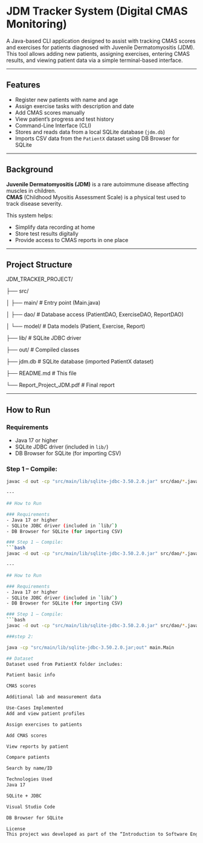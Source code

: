 # JDM Tracker System (Digital CMAS Monitoring)

A Java-based CLI application designed to assist with tracking CMAS scores and exercises for patients diagnosed with Juvenile Dermatomyositis (JDM). This tool allows adding new patients, assigning exercises, entering CMAS results, and viewing patient data via a simple terminal-based interface.

---

## Features

- Register new patients with name and age  
- Assign exercise tasks with description and date  
- Add CMAS scores manually  
- View patient’s progress and test history  
- Command-Line Interface (CLI)  
- Stores and reads data from a local SQLite database (`jdm.db`)  
- Imports CSV data from the `PatientX` dataset using DB Browser for SQLite  

---

## Background

**Juvenile Dermatomyositis (JDM)** is a rare autoimmune disease affecting muscles in children.  
**CMAS** (Childhood Myositis Assessment Scale) is a physical test used to track disease severity.

This system helps:
- Simplify data recording at home  
- Store test results digitally  
- Provide access to CMAS reports in one place  

---

## Project Structure

JDM_TRACKER_PROJECT/

├── src/

│ ├── main/ # Entry point (Main.java)

│ ├── dao/ # Database access (PatientDAO, ExerciseDAO, ReportDAO)

│ └── model/ # Data models (Patient, Exercise, Report)

├── lib/ # SQLite JDBC driver

├── out/ # Compiled classes

├── jdm.db # SQLite database (imported PatientX dataset)

├── README.md # This file

└── Report_Project_JDM.pdf # Final report


---

## How to Run

### Requirements
- Java 17 or higher  
- SQLite JDBC driver (included in `lib/`)  
- DB Browser for SQLite (for importing CSV)  

### Step 1 – Compile:
```bash
javac -d out -cp "src/main/lib/sqlite-jdbc-3.50.2.0.jar" src/dao/*.java src/model/*.java src/main/*.java

---

## How to Run

### Requirements
- Java 17 or higher  
- SQLite JDBC driver (included in `lib/`)  
- DB Browser for SQLite (for importing CSV)  

### Step 1 – Compile:
```bash
javac -d out -cp "src/main/lib/sqlite-jdbc-3.50.2.0.jar" src/dao/*.java src/model/*.java src/main/*.java

---

## How to Run

### Requirements
- Java 17 or higher  
- SQLite JDBC driver (included in `lib/`)  
- DB Browser for SQLite (for importing CSV)  

### Step 1 – Compile:
```bash
javac -d out -cp "src/main/lib/sqlite-jdbc-3.50.2.0.jar" src/dao/*.java src/model/*.java src/main/*.java

###step 2:

java -cp "src/main/lib/sqlite-jdbc-3.50.2.0.jar;out" main.Main

## Dataset
Dataset used from PatientX folder includes:

Patient basic info 

CMAS scores 

Additional lab and measurement data 

Use-Cases Implemented
Add and view patient profiles

Assign exercises to patients

Add CMAS scores

View reports by patient

Compare patients 

Search by name/ID 

Technologies Used
Java 17

SQLite + JDBC

Visual Studio Code

DB Browser for SQLite

License
This project was developed as part of the “Introduction to Software Engineering” course at ZUYD University (ADSAI 2025) by Zahra Amiri.



